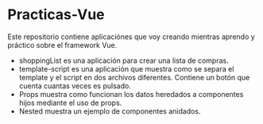# Practicas-Vue
Este repositorio contiene aplicaciónes que voy creando mientras aprendo y práctico sobre el framework Vue.

- shoppingList es una aplicación para crear una lista de compras.
- template-script es una aplicación que muestra como se separa el template y el script en dos archivos diferentes. Contiene un botón que cuenta cuantas veces es pulsado.
- Props muestra como funcionan los datos heredados a componentes hijos mediante el uso de props.
- Nested muestra un ejemplo de componentes anidados.
